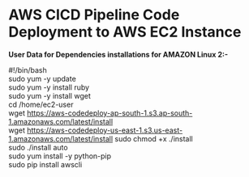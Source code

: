 #  AWS CICD Pipeline Code Deployment to AWS EC2 Instance


<b>User Data for Dependencies installations for AMAZON Linux 2:-</b>

#!/bin/bash<br />
sudo yum -y update<br />
sudo yum -y install ruby<br />
sudo yum -y install wget<br />
cd /home/ec2-user<br />
wget https://aws-codedeploy-ap-south-1.s3.ap-south-1.amazonaws.com/latest/install<br />
wget https://aws-codedeploy-us-east-1.s3.us-east-1.amazonaws.com/latest/install
sudo chmod +x ./install<br />
sudo ./install auto<br />
sudo yum install -y python-pip<br />
sudo pip install awscli<br />

